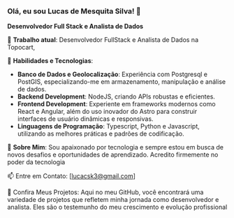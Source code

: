 ### Olá, eu sou Lucas de Mesquita Silva! 👋
<b>Desenvolvedor Full Stack e Analista de Dados</b> 

🔭 <b>Trabalho atual</b>: Desenvolvedor FullStack e Analista de Dados na Topocart,

🌱 <b>Habilidades e Tecnologias</b>:
<ul>
<li><b>Banco de Dados e Geolocalização</b>: Experiência com Postgresql e PostGIS, especializando-me em armazenamento, manipulação e análise de dados.</li>
<li><b>Backend Development</b>: NodeJS, criando APIs robustas e eficientes.</li>
<li><b>Frontend Development</b>: Experiente em frameworks modernos como React e Angular, além do uso inovador do Astro para construir interfaces de usuário dinâmicas e responsivas.</li>
<li><b>Linguagens de Programação</b>: Typescript, Python e Javascript, utilizando as melhores práticas e padrões de codificação.</li>
</ul>
💬 <b>Sobre Mim</b>: Sou apaixonado por tecnologia e sempre estou em busca de novos desafios e oportunidades de aprendizado. Acredito firmemente no poder da tecnologia

📫 Entre em Contato: [lucacsk3@gmail.com]

📄 Confira Meus Projetos: Aqui no meu GitHub, você encontrará uma variedade de projetos que refletem minha jornada como desenvolvedor e analista. Eles são o testemunho do meu crescimento e evolução profissional
